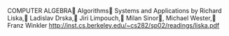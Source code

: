 COMPUTER ALGEBRA Algorithms Systems and Applications
by Richard Liska, Ladislav Drska, Jiri Limpouch, Milan Sinor, Michael Wester, Franz Winkler
http://inst.cs.berkeley.edu/~cs282/sp02/readings/liska.pdf

